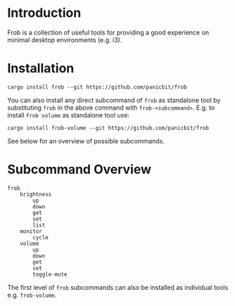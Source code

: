 # Introduction

Frob is a collection of useful tools for providing a good experience on minimal desktop environments (e.g. i3).

# Installation

```
cargo install frob --git https://github.com/panicbit/frob
```

You can also install any direct subcommand of `frob` as standalone tool by substituting `frob` in the above command with `frob-<subcommand>`.
E.g. to install `frob volume` as standalone tool use:

```
cargo install frob-volume --git https://github.com/panicbit/frob
```

See below for an overview of possible subcommands.

# Subcommand Overview

```
frob
    brightness
        up
        down
        get
        set
        list
    monitor
        cycle
    volume
        up
        down
        get
        set
        toggle-mute
```

The first level of `frob` subcommands can also be installed as individual tools e.g. `frob-volume`.
